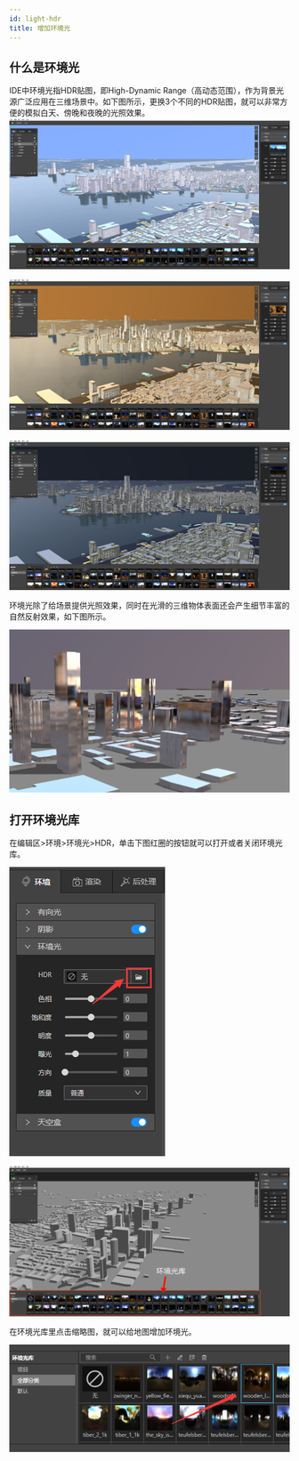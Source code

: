 ```yaml
---
id: light-hdr
title: 增加环境光
---
```

## 什么是环境光
IDE中环境光指HDR贴图，即High-Dynamic Range（高动态范围），作为背景光源广泛应用在三维场景中。如下图所示，更换3个不同的HDR贴图，就可以非常方便的模拟白天、傍晚和夜晚的光照效果。
![环境光白天](./assets/hdr-6.png)

![环境光傍晚](./assets/hdr-5.png)

![环境光晚上](./assets/hdr-7.png)

环境光除了给场景提供光照效果，同时在光滑的三维物体表面还会产生细节丰富的自然反射效果，如下图所示。

![打开环境光库](./assets/hdr-3.png)

## 打开环境光库

在编辑区>环境>环境光>HDR，单击下图红圈的按钮就可以打开或者关闭环境光库。

![打开环境光库](./assets/hdr-0.jpg)

![环境光库](./assets/hdr-1.png)

在环境光库里点击缩略图，就可以给地图增加环境光。

![环境光库](./assets/hdr-2.png)